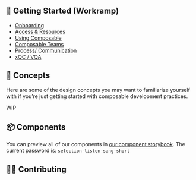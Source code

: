 ## 👋 Getting Started (Workramp)

* [Onboarding](https://www.notion.so/Onboarding-2c4c7ca676754768b504d04dbadb2bec)
* [Access & Resources](access-resources)
* [Using Composable](https://www.notion.so/Using-Composable-69858f36e9434e8eaf680d410b0a295f)
* [Composable Teams](https://www.notion.so/Composable-Teams-be22ccbcf1734509bc7f43af67a1bb29)
* [Process/ Communication](https://www.notion.so/Process-Communication-73d4e8c520f4457494df3a5d9e618236)
* [xQC / VQA](https://www.notion.so/xQC-VQA-b4e5ccb397dd4a3d93969ed362bb13a6)

## 🧭 Concepts

Here are some of the design concepts you may want to familiarize yourself with if you’re just getting started with composable development practices.

WIP

## 📦 Components

You can preview all of our components in [our component storybook](https://composable-ui.netlify.app/).
The current password is: `selection-listen-sang-short`

## 👩‍💻 Contributing